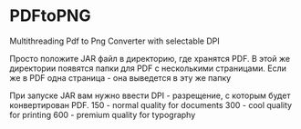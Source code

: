 # PDFtoPNG
Multithreading Pdf to Png Converter with selectable DPI


Просто положите JAR файл в директорию, где хранятся PDF.
В этой же директории появятся папки для PDF с несколькими страницами.
Если же в PDF одна страница - она выведется в эту же папку

При запуске JAR вам нужно ввести DPI - разрещение, с которым будет конвертирован PDF.
		150 - normal quality for documents
		300 - cool quality for printing
		600 - premium quality for typography
